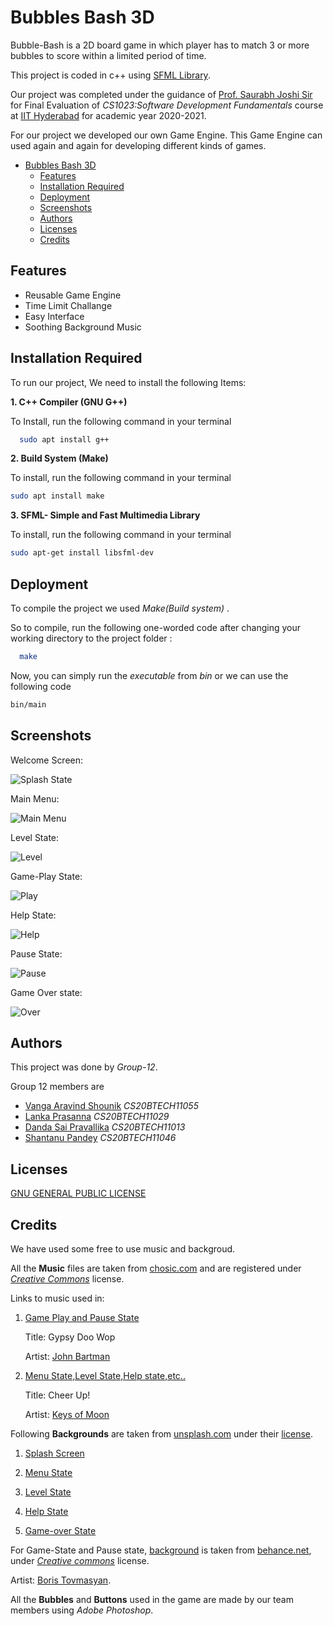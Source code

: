 

# Bubbles Bash 3D





Bubble-Bash is a 2D board game in which player 
has to match 3 or more bubbles to score within 
a limited period of time.

This project is coded in c++ using [SFML Library](https://www.sfml-dev.org/documentation/2.5.1/).

Our project was completed under the guidance 
of [Prof. Saurabh Joshi Sir](https://github.com/sbjoshi)
for Final Evaluation of *CS1023:Software 
Development Fundamentals* course at [IIT Hyderabad](https://iith.ac.in/) 
for academic year 2020-2021. 

For our project we developed our own Game Engine. 
This Game Engine can used again and again for 
developing different kinds of games.


- [Bubbles Bash 3D](#bubbles-bash-3d)
  * [Features](#features)
  * [Installation Required](#installation-required)
  * [Deployment](#deployment)
  * [Screenshots](#screenshots)
  * [Authors](#authors)
  * [Licenses](#licenses)
  * [Credits](#credits)

## Features

- Reusable Game Engine
- Time Limit Challange
- Easy Interface
- Soothing Background Music

  
## Installation Required 

To run our project, We need to install the
following Items:

 **1.   C++ Compiler (GNU G++)** 
 
 To Install, run the following command in your terminal

```bash
  sudo apt install g++
```

**2. Build System (Make)**

To install, run the following command in your terminal

```bash
sudo apt install make
```
**3. SFML- Simple and Fast Multimedia Library**

To install, run the following command in your terminal

```bash
sudo apt-get install libsfml-dev
```

## Deployment

To compile the project we used *Make(Build system)* .

So to compile, run the following one-worded code 
after changing your working directory to the
project folder :

```bash
  make
```
Now, you can simply run the *executable* 
from *bin* or we can use the following code 

```bash
bin/main
```
## Screenshots


Welcome Screen:


![Splash State](https://github.com/IITH-CS1023/cs1023-sdf-project-team-12/blob/main/Screenshots/Splash%20screen.jpeg)

Main Menu:


![Main Menu](https://github.com/IITH-CS1023/cs1023-sdf-project-team-12/blob/main/Screenshots/Main%20Menu%20State.jpeg)

Level State:


![Level](https://github.com/IITH-CS1023/cs1023-sdf-project-team-12/blob/main/Screenshots/Level%20State.jpeg)

Game-Play State:


![Play](https://github.com/IITH-CS1023/cs1023-sdf-project-team-12/blob/main/Screenshots/Game%20Play.jpeg)

Help State:


![Help](https://github.com/IITH-CS1023/cs1023-sdf-project-team-12/blob/main/Screenshots/Help%20State.jpeg)

Pause State:


![Pause](https://github.com/IITH-CS1023/cs1023-sdf-project-team-12/blob/main/Screenshots/Pause%20State.jpeg)

Game Over state:


![Over](https://github.com/IITH-CS1023/cs1023-sdf-project-team-12/blob/main/Screenshots/GameOver.jpeg)

  
## Authors
This project was done by *Group-12*.

Group 12 members are

- [Vanga Aravind Shounik](https://github.com/AravindShounik)
  *CS20BTECH11055*
- [Lanka Prasanna](https://github.com/PrasannaLanka)
    *CS20BTECH11029*
- [Danda Sai Pravallika](https://github.com/spdanda) 
     *CS20BTECH11013*
- [Shantanu Pandey](https://github.com/Shantanu467)
   *CS20BTECH11046*

## Licenses
  [GNU GENERAL PUBLIC LICENSE](https://github.com/IITH-CS1023/cs1023-sdf-project-team-12/blob/main/LICENSE )

## Credits
We have used some free to use music and backgroud.


All the **Music** files are taken from [chosic.com](https://www.chosic.com/) and are registered under *[Creative Commons](https://creativecommons.org/about/cclicenses/)* license.

Links to music used in:

1. [Game Play and Pause State](https://www.chosic.com/download-audio/?t=28349&tag=Guitar)

    Title: Gypsy Doo Wop

    Artist: [John Bartman](https://www.chosic.com/free-music/all/?keyword=John%20Bartmann&artist) 

2. [Menu State,Level State,Help state,etc..](https://www.chosic.com/download-audio/?t=25942&tag=Bright)
   
   Title: Cheer Up!

   Artist: [Keys of Moon](https://www.chosic.com/free-music/all/?keyword=Keys%20of%20Moon&artist)
   


  Following **Backgrounds** are taken from [unsplash.com](https://unsplash.com/) under their [license](https://unsplash.com/license).
    
  1. [Splash Screen](https://unsplash.com/photos/qEswHvOmi1c)
  
  2. [Menu State](https://unsplash.com/photos/p-NQlmGvFC8)
  
  3. [Level State](https://unsplash.com/photos/0YQz7M2fcYY)
   
  4. [Help State](https://unsplash.com/photos/VdFkSO3uePI)
   
  5. [Game-over State](https://unsplash.com/photos/ilfsT5p_qvA)

  For Game-State and Pause state, [background](https://www.behance.net/gallery/46601081/Background-for-mobile-game/modules/278262885) is taken from [behance.net](https://www.behance.net/), under *[Creative commons](https://creativecommons.org/licenses/by-nc-sa/4.0/deed.en_US)* license.

  Artist: [Boris Tovmasyan](https://www.behance.net/rab8bit).



  All the **Bubbles** and **Buttons** used in the game are made by our team members using *Adobe Photoshop*.
   
